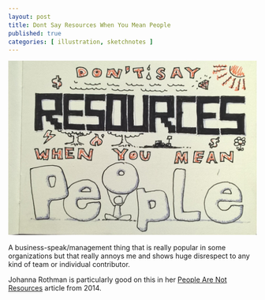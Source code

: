 ```yaml
---
layout: post
title: Dont Say Resources When You Mean People
published: true
categories: [ illustration, sketchnotes ]
---
```


<img src="/img/posts/dont-say-resources-when-you-mean-people/dont-say-resources-when-you-mean-people.jpg" alt="hr" class="u-max-full-width" />

A business-speak/management thing that is really popular in some organizations but that
really annoys me and shows huge disrespect to any kind of team or individual contributor.

Johanna Rothman is particularly good on this in her
<a href="https://www.jrothman.com/mpd/management/2014/08/people-are-not-resources/">People Are Not Resources</a>
article from 2014.
